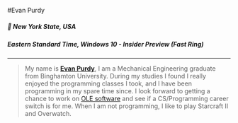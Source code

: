 #Evan Purdy
##### &#x1F5FD; New York State, USA
##### *Eastern Standard Time, Windows 10 - Insider Preview (Fast Ring)*
---
>My name is [**Evan Purdy**](https://github.com/waryhermit), I am a Mechanical Engineering graduate from Binghamton University. During my studies I found I really enjoyed the programming classes I took, and I have been programming in my spare time since. I look forward to getting a chance to work on [OLE software](http://www.ole.org/) and see if a CS/Programming career switch is for me. When I am not programming, I like to play Starcraft II and Overwatch.


